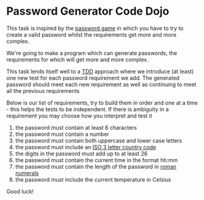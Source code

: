 # Password Generator Code Dojo

This task is inspired by the [password game](https://neal.fun/password-game/) in which you have to try to create a valid password whilst the requirements get more and more complex.

We're going to make a program which can generate passwords, the requirements for which will get more and more complex.

This task lends itself well to a [TDD](https://martinfowler.com/bliki/TestDrivenDevelopment.html) approach where we introduce (at least) one new test for each password requirement we add. 
The generated password should meet each new requirement as well as continuing to meet all the previous requirements

Below is our list of requirements, try to build them in order and one at a time - this helps the tests to be independent. 
If there is ambiguity in a requirement you may choose how you interpret and test it

1. the password must contain at least 6 characters
2. the password must contain a number
3. the password must contain both uppercase and lower case letters
4. the password must include an [ISO 3 letter country code](https://github.com/lukes/ISO-3166-Countries-with-Regional-Codes/blob/master/all/all.csv)
5. the digits in the password must add up to at least 26
6. the password must contain the current time in the format hh:mm
7. the password must contain the length of the password in [roman numerals](https://romannumerals.guide/chart)
8. the password must include the current temperature in Celsius

Good luck!
